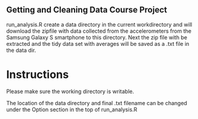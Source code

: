 ## Getting and Cleaning Data Course Project

run_analysis.R create a data directory in the current workdirectory and will download the zipfile with data collected from the accelerometers from the Samsung Galaxy S smartphone to this directory.
Next the zip file with be extracted and the tidy data set with averages will be saved as a .txt file in the data dir.

# Instructions
Please make sure the working directory is writable.

The location of the data directory and final .txt filename can be changed under the Option section in the top of run_analysis.R